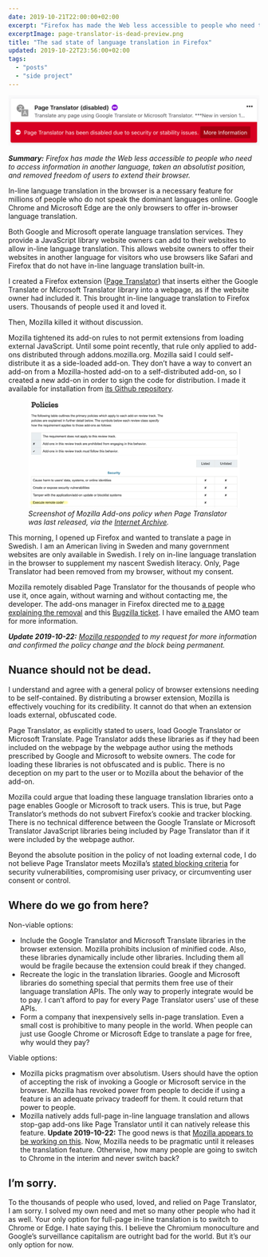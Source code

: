 ```yaml
---
date: 2019-10-21T22:00:00+02:00
excerpt: "Firefox has made the Web less accessible to people who need to access information in another language, taken an absolutist position, and removed freedom of users to extend their browser."
excerptImage: page-translator-is-dead-preview.png
title: "The sad state of language translation in Firefox"
updated: 2019-10-22T23:56:00+02:00
tags:
  - "posts"
  - "side project"
---
```


<img src="page-translator-is-dead.png" alt="Screenshot of Firefox add-ons manager. White text over red background: Page Translator has been disabled due to security or stability issues." />

_**Summary:** Firefox has made the Web less accessible to people who need to access information in another language, taken an absolutist position, and removed freedom of users to extend their browser._

In-line language translation in the browser is a necessary feature for millions of people who do not speak the dominant languages online. Google Chrome and Microsoft Edge are the only browsers to offer in-browser language translation.

Both Google and Microsoft operate language translation services. They provide a JavaScript library website owners can add to their websites to allow in-line language translation. This allows website owners to offer their websites in another language for visitors who use browsers like Safari and Firefox that do not have in-line language translation built-in.

I created a Firefox extension ([Page Translator](https://github.com/jeremiahlee/page-translator/)) that inserts either the Google Translate or Microsoft Translator library into a webpage, as if the website owner had included it. This brought in-line language translation to Firefox users. Thousands of people used it and loved it.

Then, Mozilla killed it without discussion.

Mozilla tightened its add-on rules to not permit extensions from loading external JavaScript. Until some point recently, that rule only applied to add-ons distributed through addons.mozilla.org. Mozilla said I could self-distribute it as a side-loaded add-on. They don’t have a way to convert an add-on from a Mozilla-hosted add-on to a self-distributed add-on, so I created a new add-on in order to sign the code for distribution. I made it available for installation from [its Github repository](https://github.com/jeremiahlee/page-translator/).

<figure class="mb-4 text-sm">
    <img src="mozilla-policy-2018-march.png" alt="Screenshot of Mozilla Add-Ons policy table. Execute remote code is prohibited for listed add-ons and permitted for unlisted add-ons."/>
    <figcaption><em>Screenshot of Mozilla Add-ons policy when Page Translator was last released, via the <a href="https://web.archive.org/web/20180311125311/https://developer.mozilla.org/en-US/Add-ons/AMO/Policy/Reviews">Internet Archive</a>.</em></figcaption>
</figure>

This morning, I opened up Firefox and wanted to translate a page in Swedish. I am an American living in Sweden and many government websites are only available in Swedish. I rely on in-line language translation in the browser to supplement my nascent Swedish literacy. Only, Page Translator had been removed from my browser, without my consent.

Mozilla remotely disabled Page Translator for the thousands of people who use it, once again, without warning and without contacting me, the developer. The add-ons manager in Firefox directed me to [a page explaining the removal](https://blocked.cdn.mozilla.net/9e8f80d6-a818-4004-9a20-deec55f3fb96.html) and this [Bugzilla ticket](https://bugzilla.mozilla.org/show_bug.cgi?id=1589974). I have emailed the AMO team for more information.

_**Update 2019-10-22:** [Mozilla responded](https://github.com/jeremiahlee/page-translator/issues/26#issuecomment-544544728) to my request for more information and confirmed the policy change and the block being permanent._

## Nuance should not be dead.

I understand and agree with a general policy of browser extensions needing to be self-contained. By distributing a browser extension, Mozilla is effectively vouching for its credibility. It cannot do that when an extension loads external, obfuscated code.

Page Translator, as explicitly stated to users, load Google Translator or Microsoft Translate. Page Translator adds these libraries as if they had been included on the webpage by the webpage author using the methods prescribed by Google and Microsoft to website owners. The code for loading these libraries is not obfuscated and is public. There is no deception on my part to the user or to Mozilla about the behavior of the add-on.

Mozilla could argue that loading these language translation libraries onto a page enables Google or Microsoft to track users. This is true, but Page Translator’s methods do not subvert Firefox’s cookie and tracker blocking. There is no technical difference between the Google Translate or Microsoft Translator JavaScript libraries being included by Page Translator than if it were included by the webpage author.

Beyond the absolute position in the policy of not loading external code, I do not believe Page Translator meets Mozilla’s [stated blocking criteria](https://developer.mozilla.org/en-US/docs/Mozilla/Add-ons/AMO/Blocking_Process#Blocking_Criteria) for security vulnerabilities, compromising user privacy, or circumventing user consent or control.

## Where do we go from here?

Non-viable options:

- Include the Google Translator and Microsoft Translate libraries in the browser extension. Mozilla prohibits inclusion of minified code. Also, these libraries dynamically include other libraries. Including them all would be fragile because the extension could break if they changed.
- Recreate the logic in the translation libraries. Google and Microsoft libraries do something special that permits them free use of their language translation APIs. The only way to properly integrate would be to pay. I can’t afford to pay for every Page Translator users' use of these APIs.
- Form a company that inexpensively sells in-page translation. Even a small cost is prohibitive to many people in the world. When people can just use Google Chrome or Microsoft Edge to translate a page for free, why would they pay?

Viable options:

- Mozilla picks pragmatism over absolutism. Users should have the option of accepting the risk of invoking a Google or Microsoft service in the browser. Mozilla has revoked power from people to decide if using a feature is an adequate privacy tradeoff for them. It could return that power to people.
- Mozilla natively adds full-page in-line language translation and allows stop-gap add-ons like Page Translator until it can natively release this feature.
  **Update 2019-10-22:** The good news is that [Mozilla appears to be working on this](https://www.trustedreviews.com/news/firefox-translation-bergamot-mozilla-3948613?utm_source=dlvr.it&utm_medium=twitter). Now, Mozilla needs to be pragmatic until it releases the translation feature. Otherwise, how many people are going to switch to Chrome in the interim and never switch back?

## I’m sorry.

To the thousands of people who used, loved, and relied on Page Translator, I am sorry. I solved my own need and met so many other people who had it as well. Your only option for full-page in-line translation is to switch to Chrome or Edge. I hate saying this. I believe the Chromium monoculture and Google’s surveillance capitalism are outright bad for the world. But it’s our only option for now.
